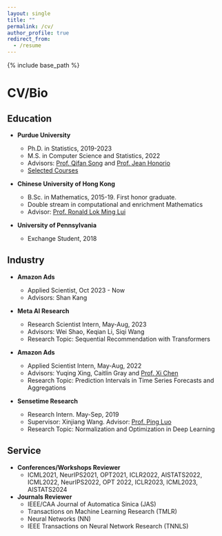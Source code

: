 ```yaml
---
layout: single
title: ""
permalink: /cv/
author_profile: true
redirect_from:
  - /resume
---
```


{% include base_path %}
# <i class="fa fa-fw fa-briefcase "></i> CV/Bio

[//]: # ( <b style="font-size:24px"> Education </b>)

[//]: # ()
[//]: # (<table border="0">)

[//]: # ( <tr>)

[//]: # (    <td> <img src="https://williamlwj.github.io/About/images/purdue.jpg" alt="Purdue" width="300"/></td>)

[//]: # (    <td> <b style="font-size:20px"> Purdue University </b>)

[//]: # (        <ul  style="font-size:15px">)

[//]: # (            <li> Ph.D. Candidate of Statistics, 2019-now</li>)

[//]: # (            <li>M.S. of Statistics and Computer Science, 2020-2022 &#40;expected&#41;</li>)

[//]: # (            <li>Advisor: [Prof. Qifan Song]&#40;https://www.stat.purdue.edu/~qfsong/&#41; and [Prof. Jean Honorio]&#40;https://www.cs.purdue.edu/homes/jhonorio/&#41;</li>)

[//]: # (        </ul>)

[//]: # (</tr> )

[//]: # (<tr>)

[//]: # (    <td><img src="https://williamlwj.github.io/About/images/CUHK.jpg" alt="CUHK" width="300"/></td>)

[//]: # (    <td> <b style="font-size:20px"> Chinese University of Hong Kong </b>)

[//]: # (        <ul  style="font-size:15px">)

[//]: # (            <li> B.Sc. of Mathematics, 2015-19. First honor graduate. </li>)

[//]: # (            <li>Double stream in computational and enrichment Mathematics </li>)

[//]: # (            <li>Advisor: [Prof. Ronald Lok Ming Lui]&#40;https://www.math.cuhk.edu.hk/~lmlui/&#41; </li>)

[//]: # (        </ul>)

[//]: # ( </tr>)

[//]: # (</table>)


[//]: # ()
[//]: # (<img src="https://williamlwj.github.io/About/images/purdue.jpg" alt="Purdue" width="100"/> <img src="https://williamlwj.github.io/About/images/CUHK.jpg" alt="CUHK" width="100"/><img src="https://williamlwj.github.io/About/images/upenn.png" alt="Upenn" width="100"/><img src="https://williamlwj.github.io/About/images/sensetime.jpg" alt="Sensetime" width="100"/>)

## Education ##
* **Purdue University**
  * Ph.D. in Statistics, 2019-2023
  * M.S. in Computer Science and Statistics, 2022
  * Advisors: [Prof. Qifan Song](https://www.stat.purdue.edu/~qfsong/) and [Prof. Jean Honorio](https://www.cs.purdue.edu/homes/jhonorio/)
  * [Selected Courses](https://williamlwj.github.io/About/courses/)
  
* **Chinese University of Hong Kong**
  * B.Sc. in Mathematics, 2015-19. First honor graduate.
  * Double stream in computational and enrichment Mathematics
  * Advisor: [Prof. Ronald Lok Ming Lui](https://www.math.cuhk.edu.hk/~lmlui/)
* **University of Pennsylvania**
  * Exchange Student, 2018 
  


## Industry ##

* **Amazon Ads**
  * Applied Scientist,  Oct 2023 - Now
  * Advisors: Shan Kang


* **Meta AI Research**
  * Research Scientist Intern,  May-Aug, 2023
  * Advisors: Wei Shao, Keqian Li, Siqi Wang
  * Research Topic: Sequential Recommendation with Transformers
  

* **Amazon Ads**
  * Applied Scientist Intern,  May-Aug, 2022
  * Advisors: Yuqing Xing, Caitlin Gray and [Prof. Xi Chen](https://www.stern.nyu.edu/faculty/bio/xi-chen)
  * Research Topic: Prediction Intervals in Time Series Forecasts and Aggregations
  
* **Sensetime Research**
  * Research Intern. May-Sep, 2019
  * Supervisor: Xinjiang Wang. Advisor: [Prof. Ping Luo](https://luoping.me)
  * Research Topic: Normalization and Optimization in Deep Learning

## Service ##
  * **Conferences/Workshops Reviewer**
    * ICML2021, NeurIPS2021, OPT2021, ICLR2022, AISTATS2022, ICML2022, NeurIPS2022, OPT 2022, ICLR2023, ICML2023, 
    AISTATS2024
  * **Journals Reviewer**
    * IEEE/CAA Journal of Automatica Sinica (JAS)
    * Transactions on Machine Learning Research (TMLR)
    * Neural Networks (NN)
    * IEEE Transactions on Neural Network Research (TNNLS)








<!---
## Contact ##
* [<i class="fa fa-fw fa-envelope fa-lg"></i>](mailto:li3549@purdue.edu) Email: li3549@purdue.edu

* [<i class="fa fa-fw fa-map-marker fa-lg"></i>](https://www.google.com/maps/place/Mathematical+Sciences+Bldg,+West+Lafayette,+IN+47907/@40.4262305,-86.9179395,17z/data=!3m1!4b1!4m5!3m4!1s0x8812e2b3dc1c0b79:0x51c0931a8ca2704!8m2!3d40.4262305!4d-86.9157508)G130 Mathematical Science Building, Purdue University, West Lafayette, IN
-->

